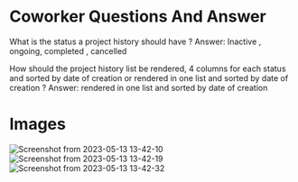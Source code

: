 # Coworker Questions And Answer

What is the status a project history should have ?
Answer: Inactive , ongoing,  completed , cancelled

How should the project history list be rendered, 4 columns for each status and sorted by date of creation or rendered in one list and sorted by date of creation ? 
Answer: rendered in one list and sorted by date of creation 



# Images

![Screenshot from 2023-05-13 13-42-10](https://github.com/jakusha/Homey/assets/53101939/a7010fe1-6852-49c7-96b7-4367a06d645e)
![Screenshot from 2023-05-13 13-42-19](https://github.com/jakusha/Homey/assets/53101939/d67fdd69-f5a7-4aaa-8f6f-c3c9e659a035)
![Screenshot from 2023-05-13 13-42-32](https://github.com/jakusha/Homey/assets/53101939/63769a16-1001-4ac0-b8e3-3a59a45f0c6a)
